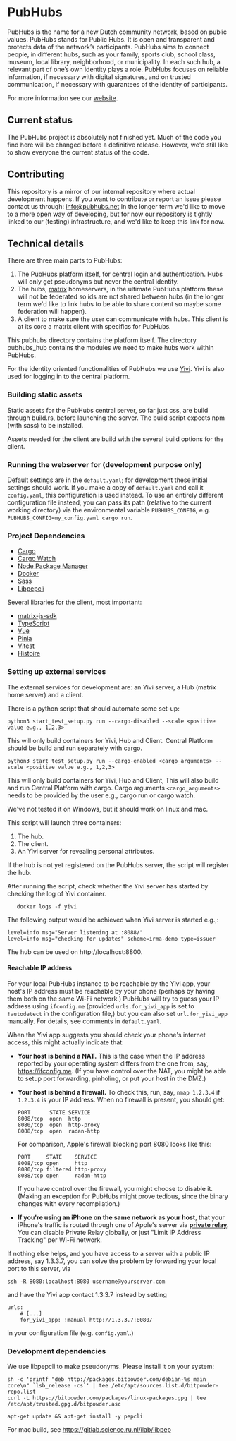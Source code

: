 # PubHubs

PubHubs is the name for a new Dutch community network, based on public values. PubHubs stands for Public Hubs.
It is open and transparent and protects data of the network’s participants. PubHubs aims to connect people,
in different hubs, such as your family, sports club, school class, museum, local library, neighborhood, or municipality.
In each such hub, a relevant part of one’s own identity plays a role.
PubHubs focuses on reliable information, if necessary with digital signatures, and on trusted communication,
if necessary with guarantees of the identity of participants.

For more information see our [website](https://pubhubs.net/en/).

## Current status

The PubHubs project is absolutely not finished yet. Much of the code you find here will be changed before a definitive release.
However, we'd still like to show everyone the current status of the code.

## Contributing

This repository is a mirror of our internal repository where actual development happens. If you want to contribute or report an issue please contact us through: info@pubhubs.net
In the longer term we'd like to move to a more open way of developing, but for now our repository is tightly linked to our (testing) infrastructure, and we'd like to keep this link for now.

## Technical details

There are three main parts to PubHubs:

1. The PubHubs platform itself, for central login and authentication. Hubs will only get pseudonyms but never the central identity.
2. The hubs, [matrix](https://matrix.org/) homeservers, in the ultimate PubHubs platform these will not be federated so ids are not shared between hubs (in the longer term we'd like to link hubs to be able to share content so maybe some federation will happen).
3. A client to make sure the user can communicate with hubs. This client is at its core a matrix client with specifics for PubHubs.

This pubhubs directory contains the platform itself. The directory pubhubs_hub contains the modules we need to make hubs work within PubHubs.

For the identity oriented functionalities of PubHubs we use [Yivi](https://Yivi.app/). Yivi is also used for logging in to the central platform.

### Building static assets

Static assets for the PubHubs central server, so far just css, are build through build.rs, before launching the server. The build script expects npm (with sass) to be installed.

Assets needed for the client are build with the several build options for the client.

### Running the webserver for (development purpose only)

Default settings are in the `default.yaml`; for development these initial settings should work.  If you make a copy of `default.yaml` and call it `config.yaml`, this configuration is used instead.  To use an entirely different configuration file instead, you can pass its path (relative to the current working directory) via the environmental variable `PUBHUBS_CONFIG`, e.g. `PUBHUBS_CONFIG=my_config.yaml cargo run`. 

### Project Dependencies

- [Cargo](https://doc.rust-lang.org/cargo/getting-started/installation.html)
- [Cargo Watch](https://github.com/watchexec/cargo-watch)
- [Node Package Manager](https://docs.npmjs.com/downloading-and-installing-node-js-and-npm)
- [Docker](https://www.docker.com/)
- [Sass](https://sass-lang.com/install)
- [Libpepcli](https://gitlab.science.ru.nl/bernardg/libpep-cpp)

Several libraries for the client, most important:

- [matrix-js-sdk](https://github.com/matrix-org/matrix-js-sdk)
- [TypeScript](https://www.typescriptlang.org)
- [Vue](https://vuejs.org)
- [Pinia](https://pinia.vuejs.org)
- [Vitest](https://vitest.dev)
- [Histoire](https://histoire.dev)

### Setting up external services

The external services for development are: an Yivi server, a Hub (matrix home server) and a client.

There is a python script that should automate some set-up:

```shell
python3 start_test_setup.py run --cargo-disabled --scale <positive value e.g., 1,2,3>
```

This will only build containers for Yivi, Hub and Client. Central Platform should be build and run separately with cargo.

```shell
python3 start_test_setup.py run --cargo-enabled <cargo_arguments> --scale <positive value e.g., 1,2,3>
```

This will only build containers for Yivi, Hub and Client, This will also build and run Central Platform with cargo. Cargo arguments `<cargo_arguments>` needs to be provided by the user e.g., cargo run or cargo watch.

We've not tested it on Windows, but it should work on linux and mac.

This script will launch three containers:

1. The hub.
2. The client.
3. An Yivi server for revealing personal attributes.

If the hub is not yet registered on the PubHubs server, the script will register the hub.

After running the script, check whether the Yivi server has started by checking the log of Yivi container.

```shell
   docker logs -f yivi
```

The following output would be achieved when Yivi server is started e.g.,:

```shell
level=info msg="Server listening at :8088/"
level=info msg="checking for updates" scheme=irma-demo type=issuer
```

The hub can be used on http://localhost:8800.

#### Reachable IP address

For your local PubHubs instance to be reachable by the Yivi app, your host's IP address must be reachable by your phone (perhaps by having them both on the same Wi-Fi network.) PubHubs will try to guess your IP address using `ifconfig.me` (provided `urls.for_yivi_app` is set to `!autodetect` in the configuration file,) but you can also set `url.for_yivi_app` manually.  For details, see comments in `default.yaml`.

When the Yivi app suggests you should check your phone's internet access, this might actually indicate that:

- **Your host is behind a NAT.** This is the case when the IP address reported by your operating system differs from the one from, say, https://ifconfig.me. (If you have control over the NAT, you might be able to setup port forwarding, pinholing, or put your host in the DMZ.)
- **Your host is behind a firewall.** To check this, run, say, `nmap 1.2.3.4` if `1.2.3.4` is your IP address. When no firewall is present, you should get:

  ```
  PORT      STATE SERVICE
  8008/tcp  open  http
  8080/tcp  open  http-proxy
  8088/tcp  open  radan-http
  ```

  For comparison, Apple's firewall blocking port 8080 looks like this:

  ```
  PORT     STATE    SERVICE
  8008/tcp open     http
  8080/tcp filtered http-proxy
  8088/tcp open     radan-http
  ```

  If you have control over the firewall, you might choose to disable it. (Making an exception for PubHubs might prove tedious, since the binary changes with every recompilation.)

- **If you're using an iPhone on the same network as your host**, that your iPhone's traffic is routed through one of Apple's server via **[private relay](https://support.apple.com/en-us/HT212614)**. You can disable Private Relay globally, or just "Limit IP Address Tracking" per Wi-Fi network.

If nothing else helps, and you have access to a server with a public IP address, say 1.3.3.7, you can solve the problem by forwarding your local port to this server, via

```shell
ssh -R 8080:localhost:8080 username@yourserver.com
```

and have the Yivi app contact 1.3.3.7 instead by setting 
```
urls:
    # [...]
    for_yivi_app: !manual http://1.3.3.7:8080/
```
in your configuration file (e.g. `config.yaml`.)

### Development dependencies

We use libpepcli to make pseudonyms. Please install it on your system:

```shell
sh -c 'printf "deb http://packages.bitpowder.com/debian-%s main core\n" `lsb_release -cs`' | tee /etc/apt/sources.list.d/bitpowder-repo.list
curl -L https://bitpowder.com/packages/linux-packages.gpg | tee /etc/apt/trusted.gpg.d/bitpowder.asc

apt-get update && apt-get install -y pepcli
```

For mac build, see https://gitlab.science.ru.nl/ilab/libpep
